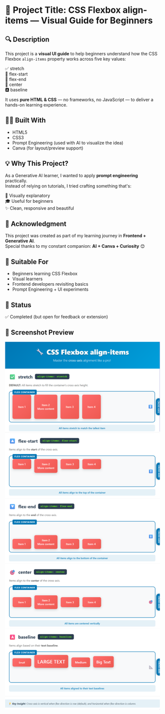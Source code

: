 # 📁 Project Title: CSS Flexbox align-items — Visual Guide for Beginners

## 🔍 Description  
This project is a **visual UI guide** to help beginners understand how the CSS Flexbox `align-items` property works across five key values:

✅ stretch  
🔼 flex-start  
🔽 flex-end  
🎯 center  
🅰️ baseline  

It uses **pure HTML & CSS** — no frameworks, no JavaScript — to deliver a hands-on learning experience.

## 👨‍💻 Built With  
- HTML5
- CSS3
- Prompt Engineering (used with AI to visualize the idea)
- Canva (for layout/preview support)

## 💡 Why This Project?  
As a Generative AI learner, I wanted to apply **prompt engineering** practically.  
Instead of relying on tutorials, I tried crafting something that's:

🧠 Visually explanatory  
🎓 Useful for beginners  
✨ Clean, responsive and beautiful

## 🤝 Acknowledgment  
This project was created as part of my learning journey in **Frontend + Generative AI**.  
Special thanks to my constant companion: **AI + Canva + Curiosity** 😊

## 🧠 Suitable For  
- Beginners learning CSS Flexbox  
- Visual learners  
- Frontend developers revisiting basics  
- Prompt Engineering + UI experiments

## 📌 Status  
✅ Completed (but open for feedback or extension)

## 📸 Screenshot Preview 

![stretch](1.png)  
![flex-start](2.png)  
![flex-end](3.png)  
![center](4.png)  
![baseline](5.png)

